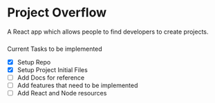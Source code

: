 # Project Overflow
A React app which allows people to find developers to create projects. 

###
Current Tasks to be implemented


- [x] Setup Repo
- [x] Setup Project Initial Files
- [ ] Add Docs for reference
- [ ] Add features that need to be implemented
- [ ] Add React and Node resources
